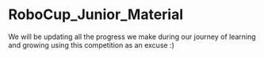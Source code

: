 # RoboCup_Junior_Material
We will be updating all the progress we make during our journey of learning and growing using this competition as an excuse :)
